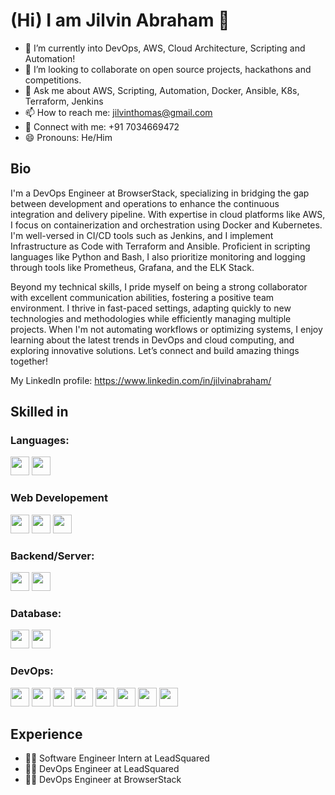 # (Hi) I am Jilvin Abraham 👋

- 🌱 I’m currently into DevOps, AWS, Cloud Architecture, Scripting and Automation!
- 👯 I’m looking to collaborate on open source projects, hackathons and competitions.
- 💬 Ask me about AWS, Scripting, Automation, Docker, Ansible, K8s, Terraform, Jenkins
- 📫 How to reach me: jilvinthomas@gmail.com
- 🤝 Connect with me: +91 7034669472
- 😄 Pronouns: He/Him
  
## Bio

I'm a DevOps Engineer at BrowserStack, specializing in bridging the gap between development and operations to enhance the continuous integration and delivery pipeline. With expertise in cloud platforms like AWS, I focus on containerization and orchestration using Docker and Kubernetes. I'm well-versed in CI/CD tools such as Jenkins, and I implement Infrastructure as Code with Terraform and Ansible. Proficient in scripting languages like Python and Bash, I also prioritize monitoring and logging through tools like Prometheus, Grafana, and the ELK Stack.

Beyond my technical skills, I pride myself on being a strong collaborator with excellent communication abilities, fostering a positive team environment. I thrive in fast-paced settings, adapting quickly to new technologies and methodologies while efficiently managing multiple projects. When I'm not automating workflows or optimizing systems, I enjoy learning about the latest trends in DevOps and cloud computing, and exploring innovative solutions. Let’s connect and build amazing things together!

My LinkedIn profile: https://www.linkedin.com/in/jilvinabraham/


## Skilled in

### Languages:

<code><img src="https://cdn.jsdelivr.net/npm/programming-languages-logos/src/python/python.png" height="30"></code>
<code><img src="https://cdn.jsdelivr.net/npm/programming-languages-logos/src/cpp/cpp.png" height="30"></code>

### Web Developement
<code><img src="https://cdn.jsdelivr.net/npm/programming-languages-logos/src/html/html.png" height="30"></code>
<code><img src="https://cdn.jsdelivr.net/npm/programming-languages-logos/src/css/css.png" height="30"></code>
<code><img src="https://cdn.jsdelivr.net/npm/programming-languages-logos/src/javascript/javascript.png" height="30"></code>


### Backend/Server:

<code><img src="https://cdn.jsdelivr.net/npm/programming-languages-logos/src/python/python.png" height="30"></code>
<code><img src="https://static.djangoproject.com/img/logos/django-logo-negative.png" height="30"></code>  


### Database:

<code><img src="https://upload.wikimedia.org/wikipedia/commons/thumb/3/38/SQLite370.svg/1200px-SQLite370.svg.png" height="30"></code>
<code><img src="https://1000logos.net/wp-content/uploads/2020/08/MySQL-Logo.png" height="30"></code>


### DevOps:

<code><img src="https://git-scm.com/images/logos/downloads/Git-Icon-1788C.png" height="30"></code>
<code><img src="https://upload.wikimedia.org/wikipedia/commons/thumb/e/e3/Jenkins_logo_with_title.svg/2560px-Jenkins_logo_with_title.svg.png" height="30"></code>
<code><img src="https://upload.wikimedia.org/wikipedia/commons/thumb/9/93/Amazon_Web_Services_Logo.svg/1200px-Amazon_Web_Services_Logo.svg.png" height="30"></code>
<code><img src="https://upload.wikimedia.org/wikipedia/commons/2/2f/PowerShell_5.0_icon.png" height="30"></code>
<code><img src="https://img.icons8.com/?size=100&id=iGCCE2iEmh2u&format=png&color=000000" height="30"></code>
<code><img src="https://camo.githubusercontent.com/2138347508b8c1760e53a4c626e63187fbdcf2386e1d66cf771cf7d0024dbf63/68747470733a2f2f7777772e6461746f636d732d6173736574732e636f6d2f323838352f313632393934313234322d6c6f676f2d7465727261666f726d2d6d61696e2e737667" height="30"></code>
<code><img src="https://img.icons8.com/?size=100&id=cdYUlRaag9G9&format=png&color=000000" height="30"></code>
<code><img src="https://img.icons8.com/?size=100&id=cvzmaEA4kC0o&format=png&color=000000" height="30"></code>


  
  



## Experience
* 🙇‍♂️ Software Engineer Intern at LeadSquared
* 🙇‍♂️ DevOps Engineer at LeadSquared
* 🙇‍♂️ DevOps Engineer at BrowserStack



